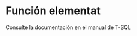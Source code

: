 ﻿---
FunctionName: "elementat"
FunctionType: "Crono"
Autogenerated: true
---

# Función  elementat

Consulte la documentación en el manual de T-SQL
